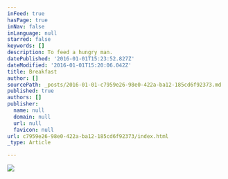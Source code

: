 ```yaml
---
inFeed: true
hasPage: true
inNav: false
inLanguage: null
starred: false
keywords: []
description: To feed a hungry man.
datePublished: '2016-01-01T15:23:52.827Z'
dateModified: '2016-01-01T15:20:06.042Z'
title: Breakfast
author: []
sourcePath: _posts/2016-01-01-c7959e26-98e0-422a-ba12-185cd6f92373.md
published: true
authors: []
publisher:
  name: null
  domain: null
  url: null
  favicon: null
url: c7959e26-98e0-422a-ba12-185cd6f92373/index.html
_type: Article

---
```

![](https://the-grid-user-content.s3-us-west-2.amazonaws.com/db4d0f43-49c6-46db-b620-0b8f4f7f08ee.jpg)